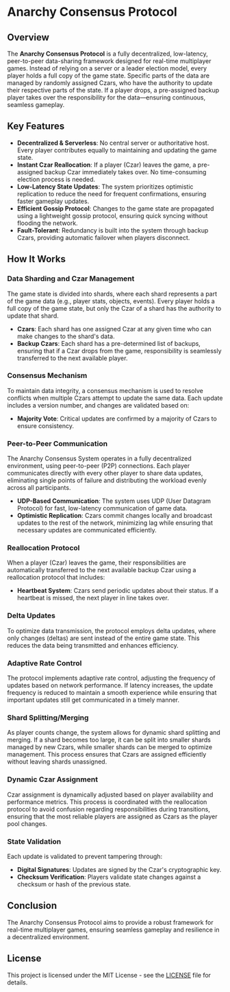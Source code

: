 # Anarchy Consensus Protocol

## Overview

The **Anarchy Consensus Protocol** is a fully decentralized, low-latency, peer-to-peer data-sharing framework designed for real-time multiplayer games. Instead of relying on a server or a leader election model, every player holds a full copy of the game state. Specific parts of the data are managed by randomly assigned Czars, who have the authority to update their respective parts of the state. If a player drops, a pre-assigned backup player takes over the responsibility for the data—ensuring continuous, seamless gameplay.

## Key Features

- **Decentralized & Serverless**: No central server or authoritative host. Every player contributes equally to maintaining and updating the game state.
- **Instant Czar Reallocation**: If a player (Czar) leaves the game, a pre-assigned backup Czar immediately takes over. No time-consuming election process is needed.
- **Low-Latency State Updates**: The system prioritizes optimistic replication to reduce the need for frequent confirmations, ensuring faster gameplay updates.
- **Efficient Gossip Protocol**: Changes to the game state are propagated using a lightweight gossip protocol, ensuring quick syncing without flooding the network.
- **Fault-Tolerant**: Redundancy is built into the system through backup Czars, providing automatic failover when players disconnect.

## How It Works

### Data Sharding and Czar Management

The game state is divided into shards, where each shard represents a part of the game data (e.g., player stats, objects, events). Every player holds a full copy of the game state, but only the Czar of a shard has the authority to update that shard.

- **Czars**: Each shard has one assigned Czar at any given time who can make changes to the shard's data.
- **Backup Czars**: Each shard has a pre-determined list of backups, ensuring that if a Czar drops from the game, responsibility is seamlessly transferred to the next available player.

### Consensus Mechanism

To maintain data integrity, a consensus mechanism is used to resolve conflicts when multiple Czars attempt to update the same data. Each update includes a version number, and changes are validated based on:

- **Majority Vote**: Critical updates are confirmed by a majority of Czars to ensure consistency.

### Peer-to-Peer Communication

The Anarchy Consensus System operates in a fully decentralized environment, using peer-to-peer (P2P) connections. Each player communicates directly with every other player to share data updates, eliminating single points of failure and distributing the workload evenly across all participants.

- **UDP-Based Communication**: The system uses UDP (User Datagram Protocol) for fast, low-latency communication of game data.
- **Optimistic Replication**: Czars commit changes locally and broadcast updates to the rest of the network, minimizing lag while ensuring that necessary updates are communicated efficiently.

### Reallocation Protocol

When a player (Czar) leaves the game, their responsibilities are automatically transferred to the next available backup Czar using a reallocation protocol that includes:

- **Heartbeat System**: Czars send periodic updates about their status. If a heartbeat is missed, the next player in line takes over.

### Delta Updates

To optimize data transmission, the protocol employs delta updates, where only changes (deltas) are sent instead of the entire game state. This reduces the data being transmitted and enhances efficiency.

### Adaptive Rate Control

The protocol implements adaptive rate control, adjusting the frequency of updates based on network performance. If latency increases, the update frequency is reduced to maintain a smooth experience while ensuring that important updates still get communicated in a timely manner.

### Shard Splitting/Merging

As player counts change, the system allows for dynamic shard splitting and merging. If a shard becomes too large, it can be split into smaller shards managed by new Czars, while smaller shards can be merged to optimize management. This process ensures that Czars are assigned efficiently without leaving shards unassigned.

### Dynamic Czar Assignment

Czar assignment is dynamically adjusted based on player availability and performance metrics. This process is coordinated with the reallocation protocol to avoid confusion regarding responsibilities during transitions, ensuring that the most reliable players are assigned as Czars as the player pool changes.

### State Validation

Each update is validated to prevent tampering through:

- **Digital Signatures**: Updates are signed by the Czar's cryptographic key.
- **Checksum Verification**: Players validate state changes against a checksum or hash of the previous state.

## Conclusion

The Anarchy Consensus Protocol aims to provide a robust framework for real-time multiplayer games, ensuring seamless gameplay and resilience in a decentralized environment.

## License

This project is licensed under the MIT License - see the [LICENSE](LICENSE) file for details.
